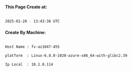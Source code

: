 
   
#### This Page Create at:

```bash

2025-01-28 - 13:43:36 UTC

```

#### Create By Machine:

```bash

Host Name : fv-az1047-455

platform  : Linux-6.8.0-1020-azure-x86_64-with-glibc2.39

Ip Local  : 10.1.0.114

```

